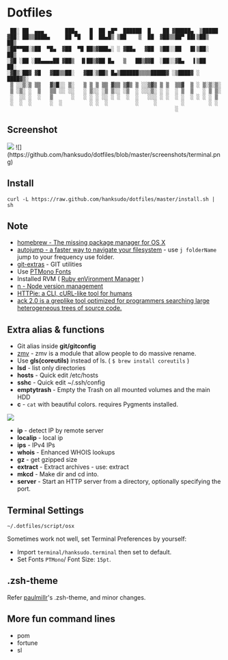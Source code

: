 # Dotfiles

```
 ██░ ██  ▄▄▄       ███▄    █  ██ ▄█▀  ██████  █    ██ ▓█████▄  ▒█████  
▓██░ ██▒▒████▄     ██ ▀█   █  ██▄█▒ ▒██    ▒  ██  ▓██▒▒██▀ ██▌▒██▒  ██▒
▒██▀▀██░▒██  ▀█▄  ▓██  ▀█ ██▒▓███▄░ ░ ▓██▄   ▓██  ▒██░░██   █▌▒██░  ██▒
░▓█ ░██ ░██▄▄▄▄██ ▓██▒  ▐▌██▒▓██ █▄   ▒   ██▒▓▓█  ░██░░▓█▄   ▌▒██   ██░
░▓█▒░██▓ ▓█   ▓██▒▒██░   ▓██░▒██▒ █▄▒██████▒▒▒▒█████▓ ░▒████▓ ░ ████▓▒░
 ▒ ░░▒░▒ ▒▒   ▓▒█░░ ▒░   ▒ ▒ ▒ ▒▒ ▓▒▒ ▒▓▒ ▒ ░░▒▓▒ ▒ ▒  ▒▒▓  ▒ ░ ▒░▒░▒░ 
 ▒ ░▒░ ░  ▒   ▒▒ ░░ ░░   ░ ▒░░ ░▒ ▒░░ ░▒  ░ ░░░▒░ ░ ░  ░ ▒  ▒   ░ ▒ ▒░ 
 ░  ░░ ░  ░   ▒      ░   ░ ░ ░ ░░ ░ ░  ░  ░   ░░░ ░ ░  ░ ░  ░ ░ ░ ░ ▒  
 ░  ░  ░      ░  ░         ░ ░  ░         ░     ░        ░        ░ ░  
                                                       ░               
```

## Screenshot

<img src="http://i.imgur.com/vzftD0D.png">
![](https://github.com/hanksudo/dotfiles/blob/master/screenshots/terminal.png)


## Install

```
curl -L https://raw.github.com/hanksudo/dotfiles/master/install.sh | sh
```

## Note

- [homebrew - The missing package manager for OS X](http://brew.sh/)
- [autojump - a faster way to navigate your filesystem](https://github.com/joelthelion/autojump) - use `j folderName` jump to your frequency use folder.
- [git-extras](https://github.com/visionmedia/git-extras) - GIT utilities
- Use [PTMono Fonts](http://www.paratype.com/public/)
- Installed RVM ( [Ruby enVironment Manager](https://github.com/wayneeseguin/rvm) )
- [n - Node version management](https://github.com/tj/n)
- [HTTPie: a CLI, cURL-like tool for humans](https://github.com/jakubroztocil/httpie)
- [ack 2.0 is a greplike tool optimized for programmers searching large heterogeneous trees of source code.](https://github.com/petdance/ack2)

## Extra alias & functions

- Git alias inside **git/gitconfig**
- [zmv](http://zshwiki.org/home/builtin/functions/zmv) - zmv is a module that allow people to do massive rename.
- Use **gls(coreutils)** instead of ls. ( `$ brew install coreutils` )
- **lsd** - list only directories
- **hosts** - Quick edit /etc/hosts
- **sshc** - Quick edit ~/.ssh/config
- **emptytrash** - Empty the Trash on all mounted volumes and the main HDD
- **c** - `cat` with beautiful colors. requires Pygments installed.
<img src="http://i.imgur.com/lUdmw87.png">

- **ip** - detect IP by remote server
- **localip** - local ip
- **ips** - IPv4 IPs
- **whois** - Enhanced WHOIS lookups
- **gz** - get gzipped size
- **extract** - Extract archives - use: extract <file>
- **mkcd** - Make dir and cd into.
- **server** - Start an HTTP server from a directory, optionally specifying the port.

## Terminal Settings

	~/.dotfiles/script/osx

Sometimes work not well, set Terminal Preferences by yourself:

- Import `terminal/hanksudo.terminal` then set to default.
- Set Fonts `PTMono`/ Font Size: `15pt`.

## .zsh-theme

Refer [paulmillr](https://github.com/paulmillr/dotfiles)'s .zsh-theme, and minor changes.

## More fun command lines

- pom
- fortune
- sl
